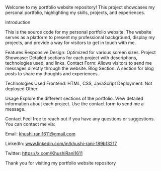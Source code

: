 Welcome to my portfolio website repository! This project showcases my personal portfolio, highlighting my skills, projects, and experiences.

Introduction

This is the source code for my personal portfolio website. 
The website serves as a platform to present my professional background, display my projects, and provide a way for visitors to get in touch with me.

Features
Responsive Design: Optimized for various screen sizes.
Project Showcase: Detailed sections for each project with descriptions, technologies used, and links.
Contact Form: Allows visitors to send me messages directly through the website.
Blog Section: A section for blog posts to share my thoughts and experiences.

Technologies Used
Frontend: HTML, CSS, JavaScript
Deployment: Not deployed
Other: 

Usage
Explore the different sections of the portfolio.
View detailed information about each project.
Use the contact form to send me a message.

Contact
Feel free to reach out if you have any questions or suggestions. You can contact me via:

Email: khushi.rani1611@gmail.com

LinkedIn: www.linkedin.com/in/khushi-rani-189b13217

Twitter: https://x.com/KhushiRani1611

Thank you for visiting my portfolio website repository
